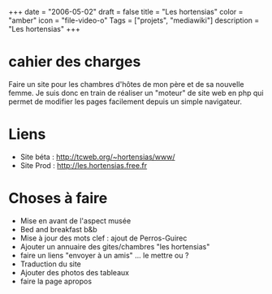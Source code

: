 +++
date = "2006-05-02"
draft = false
title = "Les hortensias"
color = "amber"
icon = "file-video-o"
Tags = ["projets", "mediawiki"]
description = "Les hortensias"
+++

cahier des charges
==================

Faire un site pour les chambres d'hôtes de mon père et de sa nouvelle
femme. Je suis donc en train de réaliser un "moteur" de site web en php
qui permet de modifier les pages facilement depuis un simple navigateur.

Liens
=====

-   Site béta : <http://tcweb.org/~hortensias/www/>
-   Site Prod : <http://les.hortensias.free.fr>

Choses à faire
==============

-   Mise en avant de l'aspect musée
-   Bed and breakfast b&b
-   Mise à jour des mots clef : ajout de Perros-Guirec
-   Ajouter un annuaire des gites/chambres "les hortensias"
-   faire un liens "envoyer à un amis" ... le mettre ou ?
-   Traduction du site
-   Ajouter des photos des tableaux
-   faire la page apropos


